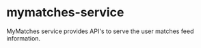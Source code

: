 mymatches-service
=================

MyMatches service provides API's to serve the user matches feed information.

